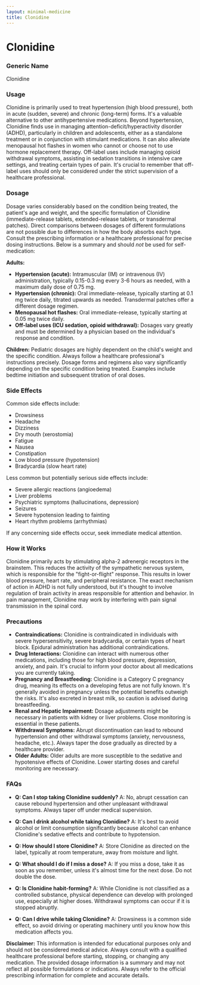```yaml
---
layout: minimal-medicine
title: Clonidine
---
```


# Clonidine
### Generic Name
Clonidine

### Usage

Clonidine is primarily used to treat hypertension (high blood pressure), both in acute (sudden, severe) and chronic (long-term) forms.  It's a valuable alternative to other antihypertensive medications.  Beyond hypertension, Clonidine finds use in managing attention-deficit/hyperactivity disorder (ADHD), particularly in children and adolescents, either as a standalone treatment or in conjunction with stimulant medications. It can also alleviate menopausal hot flashes in women who cannot or choose not to use hormone replacement therapy.  Off-label uses include managing opioid withdrawal symptoms, assisting in sedation transitions in intensive care settings, and treating certain types of pain.  It's crucial to remember that off-label uses should only be considered under the strict supervision of a healthcare professional.

### Dosage

Dosage varies considerably based on the condition being treated, the patient's age and weight, and the specific formulation of Clonidine (immediate-release tablets, extended-release tablets, or transdermal patches).  Direct comparisons between dosages of different formulations are not possible due to differences in how the body absorbs each type.  Consult the prescribing information or a healthcare professional for precise dosing instructions.  Below is a summary and should *not* be used for self-medication:

**Adults:**

* **Hypertension (acute):**  Intramuscular (IM) or intravenous (IV) administration, typically 0.15-0.3 mg every 3-6 hours as needed, with a maximum daily dose of 0.75 mg.
* **Hypertension (chronic):** Oral immediate-release, typically starting at 0.1 mg twice daily, titrated upwards as needed. Transdermal patches offer a different dosage regimen.
* **Menopausal hot flashes:** Oral immediate-release, typically starting at 0.05 mg twice daily.
* **Off-label uses (ICU sedation, opioid withdrawal):**  Dosages vary greatly and must be determined by a physician based on the individual's response and condition.

**Children:**  Pediatric dosages are highly dependent on the child's weight and the specific condition.  Always follow a healthcare professional's instructions precisely.  Dosage forms and regimens also vary significantly depending on the specific condition being treated.  Examples include bedtime initiation and subsequent titration of oral doses.


### Side Effects

Common side effects include:

* Drowsiness
* Headache
* Dizziness
* Dry mouth (xerostomia)
* Fatigue
* Nausea
* Constipation
* Low blood pressure (hypotension)
* Bradycardia (slow heart rate)

Less common but potentially serious side effects include:

* Severe allergic reactions (angioedema)
* Liver problems
* Psychiatric symptoms (hallucinations, depression)
* Seizures
* Severe hypotension leading to fainting
*  Heart rhythm problems (arrhythmias)

If any concerning side effects occur,  seek immediate medical attention.

### How it Works

Clonidine primarily acts by stimulating alpha-2 adrenergic receptors in the brainstem. This reduces the activity of the sympathetic nervous system, which is responsible for the "fight-or-flight" response. This results in lower blood pressure, heart rate, and peripheral resistance. The exact mechanism of action in ADHD is not fully understood, but it's thought to involve regulation of brain activity in areas responsible for attention and behavior.  In pain management, Clonidine may work by interfering with pain signal transmission in the spinal cord.

### Precautions

* **Contraindications:**  Clonidine is contraindicated in individuals with severe hypersensitivity, severe bradycardia, or certain types of heart block.  Epidural administration has additional contraindications.
* **Drug Interactions:**  Clonidine can interact with numerous other medications, including those for high blood pressure, depression, anxiety, and pain.  It's crucial to inform your doctor about all medications you are currently taking.
* **Pregnancy and Breastfeeding:**  Clonidine is a Category C pregnancy drug, meaning its effects on a developing fetus are not fully known.  It's generally avoided in pregnancy unless the potential benefits outweigh the risks. It's also excreted in breast milk, so caution is advised during breastfeeding.
* **Renal and Hepatic Impairment:**  Dosage adjustments might be necessary in patients with kidney or liver problems. Close monitoring is essential in these patients.
* **Withdrawal Symptoms:** Abrupt discontinuation can lead to rebound hypertension and other withdrawal symptoms (anxiety, nervousness, headache, etc.). Always taper the dose gradually as directed by a healthcare provider.
* **Older Adults:**  Older adults are more susceptible to the sedative and hypotensive effects of Clonidine.  Lower starting doses and careful monitoring are necessary.


### FAQs

* **Q: Can I stop taking Clonidine suddenly?** A: No, abrupt cessation can cause rebound hypertension and other unpleasant withdrawal symptoms.  Always taper off under medical supervision.

* **Q: Can I drink alcohol while taking Clonidine?** A: It's best to avoid alcohol or limit consumption significantly because alcohol can enhance Clonidine's sedative effects and contribute to hypotension.

* **Q: How should I store Clonidine?** A: Store Clonidine as directed on the label, typically at room temperature, away from moisture and light.

* **Q: What should I do if I miss a dose?** A: If you miss a dose, take it as soon as you remember, unless it's almost time for the next dose. Do not double the dose.

* **Q: Is Clonidine habit-forming?** A: While Clonidine is not classified as a controlled substance, physical dependence can develop with prolonged use, especially at higher doses.  Withdrawal symptoms can occur if it is stopped abruptly.

* **Q: Can I drive while taking Clonidine?** A: Drowsiness is a common side effect, so avoid driving or operating machinery until you know how this medication affects you.

**Disclaimer:**  This information is intended for educational purposes only and should not be considered medical advice. Always consult with a qualified healthcare professional before starting, stopping, or changing any medication.  The provided dosage information is a summary and may not reflect all possible formulations or indications. Always refer to the official prescribing information for complete and accurate details.
